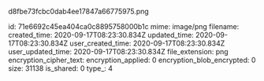 d8fbe73fcbc0dab4ee17847a66775975.png

id: 71e6692c45ea404ca0c8895758000b1c
mime: image/png
filename: 
created_time: 2020-09-17T08:23:30.834Z
updated_time: 2020-09-17T08:23:30.834Z
user_created_time: 2020-09-17T08:23:30.834Z
user_updated_time: 2020-09-17T08:23:30.834Z
file_extension: png
encryption_cipher_text: 
encryption_applied: 0
encryption_blob_encrypted: 0
size: 31138
is_shared: 0
type_: 4